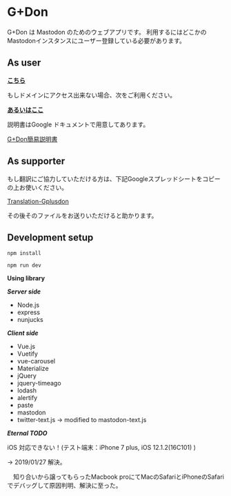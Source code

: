 # G+Don

G+Don は Mastodon のためのウェブアプリです。
利用するにはどこかのMastodonインスタンスにユーザー登録している必要があります。

## As user

**[こちら](https://gplusdon.net)**

もしドメインにアクセス出来ない場合、次をご利用ください。

**[あるいはここ](https://gplusdon.azurewebsites.net)**


説明書はGoogle ドキュメントで用意してあります。

[G+Don簡易説明書](https://docs.google.com/document/d/1mJbQYGxaCfe4Ly86_Su1vseZ9yfoT3rm8n4R8mR3oxA/edit?usp=sharing)


## As supporter

もし翻訳にご協力していただける方は、下記Googleスプレッドシートをコピーの上お使いください。

[Translation-Gplusdon](https://docs.google.com/spreadsheets/d/1m1Tx-q2sFgcM-VJh_eKESbE5ri_gIuw9jvAfJTrtdWg/edit?usp=sharing)

その後そのファイルをお送りいただけると助かります。


## Development setup


```npm install```


```npm run dev```


**Using library**

***Server side***

 * Node.js
 * express
 * nunjucks

 
***Client side***

 * Vue.js
 * Vuetify
 * vue-carousel
 * Materialize
 * jQuery
 * jquery-timeago
 * lodash
 * alertify
 * paste
 * mastodon
 * twitter-text.js -> modified to mastodon-text.js


***Eternal TODO***

iOS 対応できない！(テスト端末：iPhone 7 plus, iOS 12.1.2(16C101) )

→ 2019/01/27 解決。

　知り合いから譲ってもらったMacbook proにてMacのSafariとiPhoneのSafariでデバッグして原因判明、解決に至った。


